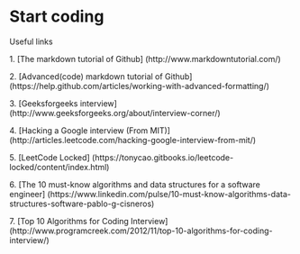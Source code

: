 # Start coding

Useful links
<p>1. [The markdown tutorial of Github] (http://www.markdowntutorial.com/)
<p>2. [Advanced(code) markdown tutorial of Github] (https://help.github.com/articles/working-with-advanced-formatting/)
<p>3. [Geeksforgeeks interview] (http://www.geeksforgeeks.org/about/interview-corner/)
<p>4. [Hacking a Google interview (From MIT)] (http://articles.leetcode.com/hacking-google-interview-from-mit/)
<p>5. [LeetCode Locked] (https://tonycao.gitbooks.io/leetcode-locked/content/index.html)
<p>6. [The 10 must-know algorithms and data structures for a software engineer] (https://www.linkedin.com/pulse/10-must-know-algorithms-data-structures-software-pablo-g-cisneros)
<p>7. [Top 10 Algorithms for Coding Interview] (http://www.programcreek.com/2012/11/top-10-algorithms-for-coding-interview/)
